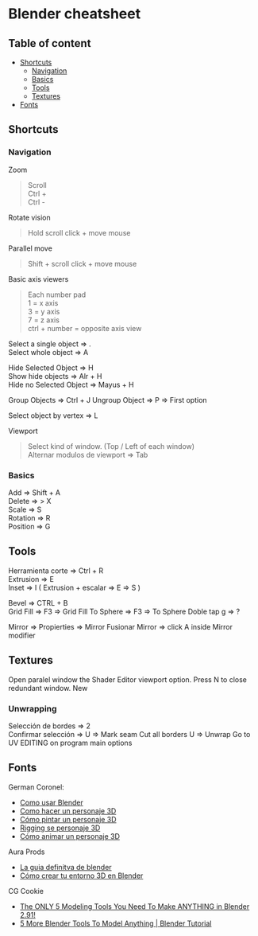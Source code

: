 # Blender cheatsheet
## Table of content
* [Shortcuts](#shortcuts)
    * [Navigation](#navigation)
    * [Basics](#basics)
    * [Tools](#tools)
    * [Textures](#textures)
* [Fonts](#fonts)

## Shortcuts
### Navigation

Zoom
> Scroll   
> Ctrl +   
> Ctrl -   

Rotate vision
> Hold scroll click + move mouse

Parallel move
> Shift + scroll click + move mouse

Basic axis viewers
> Each number pad    
> 1 = x axis   
> 3 = y axis   
> 7 = z axis   
> ctrl + number = opposite axis view   

Select a single object => .   
Select whole object => A   

Hide Selected Object => H   
Show hide objects => Alr + H   
Hide no Selected Object => Mayus + H   

Group Objects => Ctrl + J
Ungroup Object => P => First option

Select object by vertex => L

Viewport
> Select kind of window.  (Top / Left of each window)   
Alternar modulos de viewport => Tab   

### Basics
Add => Shift + A   
Delete => > X   
Scale => S   
Rotation => R   
Position => G   

## Tools
Herramienta corte => Ctrl + R   
Extrusion => E   
Inset => I ( Extrusion + escalar => E => S )   

Bevel => CTRL + B   
Grid Fill  => F3 => Grid Fill
To Sphere => F3 => To Sphere
Doble tap g => ?

Mirror => Propierties => Mirror
Fusionar Mirror => click A inside Mirror modifier

## Textures

Open paralel window the Shader Editor viewport option.
Press N to close redundant window.
New 

### Unwrapping
Selección de bordes => 2   
Confirmar selección => U => Mark seam
Cut all borders
U => Unwrap
Go to UV EDITING on program main options
<!--   -->


## Fonts
German Coronel:
  * [Como usar Blender](https://www.youtube.com/watch?v=vd2bw16IzXA)
  * [Como hacer un personaje 3D](https://www.youtube.com/watch?v=eFowqayoSKc)
  * [Cómo pintar un personaje 3D](https://www.youtube.com/watch?v=MusMqDWXaIc&list=PL2dBZw2QbwkQjRlwpC9S6DnfteV_VMnQS&index=5&t=4s)
  * [Rigging se personaje 3D](https://www.youtube.com/watch?v=PHhFFIzE53o&list=PL2dBZw2QbwkQjRlwpC9S6DnfteV_VMnQS&index=4)
  * [Cómo animar un personaje 3D](https://www.youtube.com/watch?v=h4CyfdKJdLg&list=PL2dBZw2QbwkQjRlwpC9S6DnfteV_VMnQS&index=8&t=12s)

Aura Prods
* [La guia definitva de blender](https://www.youtube.com/watch?v=h4hZzPCOMKs&t=1131s)
* [Cómo crear tu entorno 3D en Blender](https://www.youtube.com/watch?v=75HStWPg29o)

CG Cookie
  * [The ONLY 5 Modeling Tools You Need To Make ANYTHING in Blender 2.91!](https://www.youtube.com/watch?v=kejQ8nX5YZA&t=352s)
  * [5 More Blender Tools To Model Anything | Blender Tutorial](https://www.youtube.com/watch?v=_0sMYvk1o-8&t=7s)
